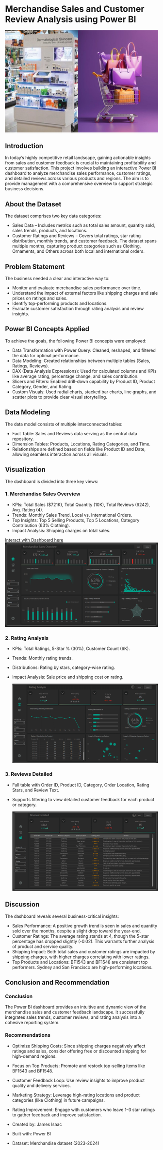 # Merchandise Sales and Customer Review Analysis using Power BI

![](Merchandise.png)

## Introduction
In today’s highly competitive retail landscape, gaining actionable insights from sales and customer feedback is crucial to maintaining profitability and customer satisfaction. This project involves building an interactive Power BI dashboard to analyze merchandise sales performance, customer ratings, and detailed reviews across various products and regions. The aim is to provide management with a comprehensive overview to support strategic business decisions.

## About the Dataset
The dataset comprises two key data categories:
- Sales Data – Includes metrics such as total sales amount, quantity sold, sales trends, products, and locations.
- Customer Ratings and Reviews – Covers total ratings, star rating distribution, monthly trends, and customer feedback.
The dataset spans multiple months, capturing product categories such as Clothing, Ornaments, and Others across both local and international orders.

## Problem Statement
The business needed a clear and interactive way to:
- Monitor and evaluate merchandise sales performance over time.
- Understand the impact of external factors like shipping charges and sale prices on ratings and sales.
- Identify top-performing products and locations.
- Evaluate customer satisfaction through rating analysis and review insights.

## Power BI Concepts Applied
To achieve the goals, the following Power BI concepts were employed:
- Data Transformation with Power Query: Cleaned, reshaped, and filtered the data for optimal performance.
- Data Modeling: Created relationships between multiple tables (Sales, Ratings, Reviews).
- DAX (Data Analysis Expressions): Used for calculated columns and KPIs like average rating, percentage change, and sales contribution.
- Slicers and Filters: Enabled drill-down capability by Product ID, Product Category, Gender, and Rating.
- Custom Visuals: Used radial charts, stacked bar charts, line graphs, and scatter plots to provide clear visual storytelling.

## Data Modeling
The data model consists of multiple interconnected tables:
- Fact Table: Sales and Reviews data serving as the central data repository.
- Dimension Tables: Products, Locations, Rating Categories, and Time.
- Relationships are defined based on fields like Product ID and Date, allowing seamless interaction across all visuals.

## Visualization
The dashboard is divided into three key views:

### 1. Merchandise Sales Overview
- KPIs: Total Sales ($721K), Total Quantity (10K), Total Reviews (6242), Avg. Rating (4).
- Trends: Monthly Sales Trend, Local vs. International Orders.
- Top Insights: Top 5 Selling Products, Top 5 Locations, Category Contribution (63% Clothing).
- Impact Analysis: Shipping charges on total sales.

[Interact with Dashboard here](https://app.powerbi.com/view?r=eyJrIjoiNGQ0ODZmYmQtMWYwYi00MTkzLWFmMGQtMDIwYTcwNzgwZmYwIiwidCI6IjZiYjI1Yjk2LTlhZTItNDkxMy1hZTYxLThmOGE3NDNjYTY5NiJ9)
![](M1.PNG)

### 2. Rating Analysis
- KPIs: Total Ratings, 5-Star % (30%), Customer Count (6K).
- Trends: Monthly rating trends.
- Distributions: Rating by stars, category-wise rating.
- Impact Analysis: Sale price and shipping cost on rating.

  ![](M2.PNG)

### 3. Reviews Detailed
- Full table with Order ID, Product ID, Category, Order Location, Rating Stars, and Review Text.
- Supports filtering to view detailed customer feedback for each product or category.

  ![](M3.PNG)

## Discussion
The dashboard reveals several business-critical insights:
- Sales Performance: A positive growth trend is seen in sales and quantity sold over the months, despite a slight drop toward the year-end.
- Customer Ratings: The average rating stands at 4, though the 5-star percentage has dropped slightly (-0.02). This warrants further analysis of product and service quality.
- Shipping Impact: Both total sales and customer ratings are impacted by shipping charges, with higher charges correlating with lower ratings.
- Top Products and Locations: BF1543 and BF1548 are consistent top performers. Sydney and San Francisco are high-performing locations.

## Conclusion and Recommendation

### Conclusion
The Power BI dashboard provides an intuitive and dynamic view of the merchandise sales and customer feedback landscape. It successfully integrates sales trends, customer reviews, and rating analysis into a cohesive reporting system.

### Recommendations
- Optimize Shipping Costs: Since shipping charges negatively affect ratings and sales, consider offering free or discounted shipping for high-demand regions.
- Focus on Top Products: Promote and restock top-selling items like BF1543 and BF1548.
- Customer Feedback Loop: Use review insights to improve product quality and delivery services.
- Marketing Strategy: Leverage high-rating locations and product categories (like Clothing) in future campaigns.
- Rating Improvement: Engage with customers who leave 1–3 star ratings to gather feedback and improve satisfaction.

- Created by: James Isaac
- Built with: Power BI
- Dataset: Merchandise dataset (2023-2024)
